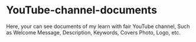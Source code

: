 # YouTube-channel-documents
Here, your can see documents of my learn with fair YouTube channel, Such as Welcome Message, Description, Keywords, Covers Photo, Logo, etc.
